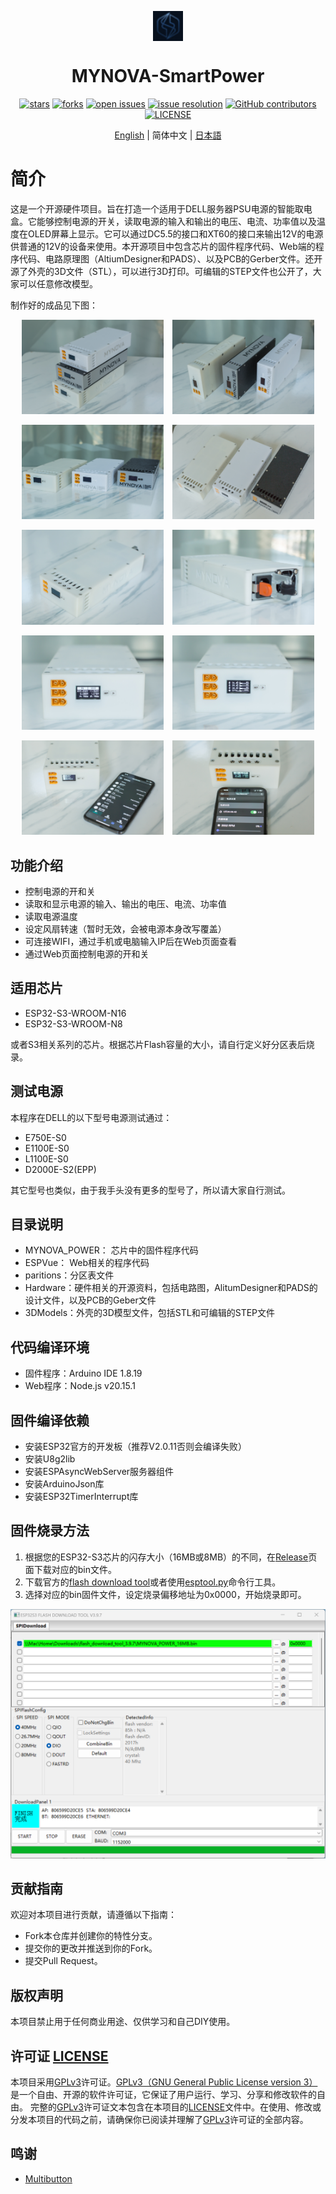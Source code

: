<div id="top">
<p align="center">
  <img src="images/icon.png" width="48px" style="vertical-align:middle;display: inline-block;">

  <h1 align="center">MYNOVA-SmartPower</h1>
</p>
</div>
<div align="center">

[![stars](https://img.shields.io/github/stars/Tomosawa/MYNOVA-SmartPower.svg)](https://github.com/Tomosawa/MYNOVA-SmartPower)
[![forks](https://img.shields.io/github/forks/Tomosawa/MYNOVA-SmartPower.svg)](https://github.com/Tomosawa/MYNOVA-SmartPower)
[![open issues](https://img.shields.io/github/issues-raw/Tomosawa/MYNOVA-SmartPower.svg)](https://github.com/Tomosawa/MYNOVA-SmartPower/issues)
[![issue resolution](https://img.shields.io/github/issues-closed-raw/Tomosawa/MYNOVA-SmartPower.svg)](https://github.com/Tomosawa/MYNOVA-SmartPower/issues)
[![GitHub contributors](https://img.shields.io/github/contributors/Tomosawa/MYNOVA-SmartPower)](https://github.com/Tomosawa/MYNOVA-SmartPower/graphs/contributors)
[![LICENSE](https://img.shields.io/github/license/Tomosawa/MYNOVA-SmartPower)](https://github.com/Tomosawa/MYNOVA-SmartPower/blob/master/LICENSE)

[English](README.md) | 简体中文 | [日本語](README_ja-JP.md)

</div>

# 简介

这是一个开源硬件项目。旨在打造一个适用于DELL服务器PSU电源的智能取电盒。它能够控制电源的开关，读取电源的输入和输出的电压、电流、功率值以及温度在OLED屏幕上显示。它可以通过DC5.5的接口和XT60的接口来输出12V的电源供普通的12V的设备来使用。本开源项目中包含芯片的固件程序代码、Web端的程序代码、电路原理图（AltiumDesigner和PADS）、以及PCB的Gerber文件。还开源了外壳的3D文件（STL），可以进行3D打印。可编辑的STEP文件也公开了，大家可以任意修改模型。

制作好的成品见下图：

<center>

<p float="left">
  <img src="images/7.jpg" alt="Image 1" width="45%" style="margin-right:10px;"/>
  <img src="images/8.jpg" alt="Image 2" width="45%" />
</p>
<p float="left">
  <img src="images/9.jpg" alt="Image 1" width="45%" style="margin-right:10px;"/>
  <img src="images/10.jpg" alt="Image 2" width="45%" />
</p>
<p float="left">
  <img src="images/1.jpg" alt="Image 1" width="45%" style="margin-right:10px;"/>
  <img src="images/2.jpg" alt="Image 2" width="45%" />
</p>
<p float="left">
  <img src="images/3.jpg" alt="Image 1" width="45%" style="margin-right:10px;"/>
  <img src="images/4.jpg" alt="Image 2" width="45%" />
</p>
<p float="left">
  <img src="images/5.jpg" alt="Image 1" width="45%" style="margin-right:10px;"/>
  <img src="images/6.jpg" alt="Image 2" width="45%" />
</p>

</center>

## 功能介绍

- 控制电源的开和关
- 读取和显示电源的输入、输出的电压、电流、功率值
- 读取电源温度
- 设定风扇转速（暂时无效，会被电源本身改写覆盖）
- 可连接WIFI，通过手机或电脑输入IP后在Web页面查看
- 通过Web页面控制电源的开和关

## 适用芯片

- ESP32-S3-WROOM-N16
- ESP32-S3-WROOM-N8

或者S3相关系列的芯片。根据芯片Flash容量的大小，请自行定义好分区表后烧录。

## 测试电源

本程序在DELL的以下型号电源测试通过：
- E750E-S0
- E1100E-S0
- L1100E-S0
- D2000E-S2(EPP)

其它型号也类似，由于我手头没有更多的型号了，所以请大家自行测试。

## 目录说明

- MYNOVA_POWER： 芯片中的固件程序代码
- ESPVue： Web相关的程序代码
- paritions：分区表文件
- Hardware：硬件相关的开源资料，包括电路图，AlitumDesigner和PADS的设计文件，以及PCB的Geber文件
- 3DModels：外壳的3D模型文件，包括STL和可编辑的STEP文件

## 代码编译环境

- 固件程序：Arduino IDE 1.8.19
- Web程序：Node.js v20.15.1

## 固件编译依赖

- 安装ESP32官方的开发板（推荐V2.0.11否则会编译失败）
- 安装U8g2lib
- 安装ESPAsyncWebServer服务器组件
- 安装ArduinoJson库
- 安装ESP32TimerInterrupt库

## 固件烧录方法
1. 根据您的ESP32-S3芯片的闪存大小（16MB或8MB）的不同，在[Release](https://github.com/Tomosawa/MYNOVA-SmartPower/releases)页面下载对应的bin文件。
2. 下载官方的[flash download tool](https://www.espressif.com.cn/zh-hans/support/download/other-tools)或者使用[esptool.py](https://github.com/espressif/esptool)命令行工具。
3. 选择对应的bin固件文件，设定烧录偏移地址为0x0000，开始烧录即可。

![flashdownloadtools](images/flashtools.png)

## 贡献指南

欢迎对本项目进行贡献，请遵循以下指南：
- Fork本仓库并创建你的特性分支。
- 提交你的更改并推送到你的Fork。
- 提交Pull Request。

## 版权声明

本项目禁止用于任何商业用途、仅供学习和自己DIY使用。

## 许可证 [LICENSE](LICENSE)

本项目采用[GPLv3](LICENSE)许可证。[GPLv3（GNU General Public License version 3）](LICENSE)是一个自由、开源的软件许可证，它保证了用户运行、学习、分享和修改软件的自由。
完整的[GPLv3](LICENSE)许可证文本包含在本项目的[LICENSE](LICENSE)文件中。在使用、修改或分发本项目的代码之前，请确保你已阅读并理解了[GPLv3](LICENSE)许可证的全部内容。

## 鸣谢

- [Multibutton](https://github.com/0x1abin/MultiButton)

